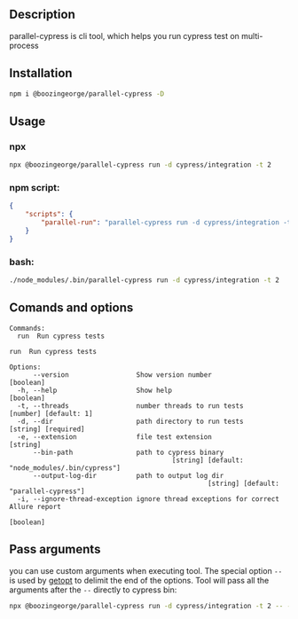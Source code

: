 ## Description
parallel-cypress is cli tool, which helps you run cypress test on multi-process

## Installation

```bash
npm i @boozingeorge/parallel-cypress -D
```

## Usage

### npx
```bash
npx @boozingeorge/parallel-cypress run -d cypress/integration -t 2
```

### npm script:
```json
{
    "scripts": {
        "parallel-run": "parallel-cypress run -d cypress/integration -t 2"
    }
}

```

### bash:
```bash
./node_modules/.bin/parallel-cypress run -d cypress/integration -t 2
```

## Comands and options

```
Commands:
  run  Run cypress tests
```

```
run  Run cypress tests

Options:
      --version                 Show version number                            [boolean]
  -h, --help                    Show help                                      [boolean]
  -t, --threads                 number threads to run tests        [number] [default: 1]
  -d, --dir                     path directory to run tests          [string] [required]
  -e, --extension               file test extension                             [string]
      --bin-path                path to cypress binary
                                         [string] [default: "node_modules/.bin/cypress"]
      --output-log-dir          path to output log dir
                                                  [string] [default: "parallel-cypress"]
  -i, --ignore-thread-exception ignore thread exceptions for correct Allure report
                                                                                [boolean]
```

## Pass arguments
you can use custom arguments when executing tool. The special option `--` is used by [getopt](https://unix.stackexchange.com/questions/147143/when-and-how-was-the-double-dash-introduced-as-an-end-of-options-delimiter) to delimit the end of the options. Tool will pass all the arguments after the `--` directly to cypress bin:

```bash
npx @boozingeorge/parallel-cypress run -d cypress/integration -t 2 -- --env allure=true
```
